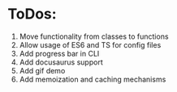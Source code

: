 # ToDos:

1. Move functionality from classes to functions
2. Allow usage of ES6 and TS for config files
3. Add progress bar in CLI
4. Add docusaurus support
5. Add gif demo
6. Add memoization and caching mechanisms
